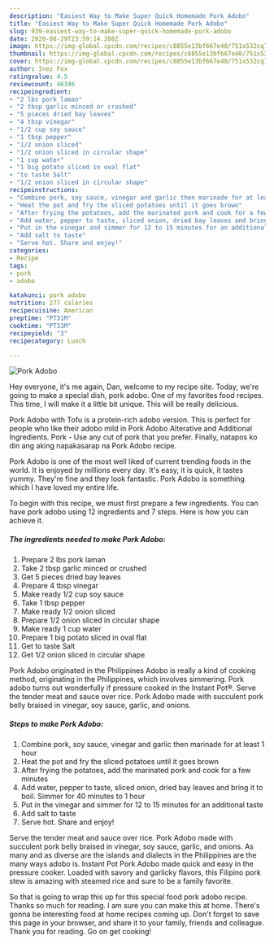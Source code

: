 ```yaml
---
description: "Easiest Way to Make Super Quick Homemade Pork Adobo"
title: "Easiest Way to Make Super Quick Homemade Pork Adobo"
slug: 939-easiest-way-to-make-super-quick-homemade-pork-adobo
date: 2020-08-29T23:59:14.208Z
image: https://img-global.cpcdn.com/recipes/c8855e13bf667e40/751x532cq70/pork-adobo-recipe-main-photo.jpg
thumbnail: https://img-global.cpcdn.com/recipes/c8855e13bf667e40/751x532cq70/pork-adobo-recipe-main-photo.jpg
cover: https://img-global.cpcdn.com/recipes/c8855e13bf667e40/751x532cq70/pork-adobo-recipe-main-photo.jpg
author: Inez Fox
ratingvalue: 4.5
reviewcount: 46346
recipeingredient:
- "2 lbs pork laman"
- "2 tbsp garlic minced or crushed"
- "5 pieces dried bay leaves"
- "4 tbsp vinegar"
- "1/2 cup soy sauce"
- "1 tbsp pepper"
- "1/2 onion sliced"
- "1/2 onion sliced in circular shape"
- "1 cup water"
- "1 big potato sliced in oval flat"
- "to taste Salt"
- "1/2 onion sliced in circular shape"
recipeinstructions:
- "Combine pork, soy sauce, vinegar and garlic then marinade for at least 1 hour"
- "Heat the pot and fry the sliced potatoes until it goes brown"
- "After frying the potatoes, add the marinated pork and cook for a few minutes"
- "Add water, pepper to taste, sliced onion, dried bay leaves and bring it to boil. Simmer for 40 minutes to 1 hour"
- "Put in the vinegar and simmer for 12 to 15 minutes for an additional taste"
- "Add salt to taste"
- "Serve hot. Share and enjoy!"
categories:
- Recipe
tags:
- pork
- adobo

katakunci: pork adobo 
nutrition: 277 calories
recipecuisine: American
preptime: "PT31M"
cooktime: "PT33M"
recipeyield: "3"
recipecategory: Lunch

---
```



![Pork Adobo](https://img-global.cpcdn.com/recipes/c8855e13bf667e40/751x532cq70/pork-adobo-recipe-main-photo.jpg)

Hey everyone, it's me again, Dan, welcome to my recipe site. Today, we're going to make a special dish, pork adobo. One of my favorites food recipes. This time, I will make it a little bit unique. This will be really delicious.

Pork Adobo with Tofu is a protein-rich adobo version. This is perfect for people who like their adobo mild in Pork Adobo Alterative and Additional Ingredients. Pork - Use any cut of pork that you prefer. Finally, natapos ko din ang aking napakasarap na Pork Adobo recipe.

Pork Adobo is one of the most well liked of current trending foods in the world. It is enjoyed by millions every day. It's easy, it is quick, it tastes yummy. They're fine and they look fantastic. Pork Adobo is something which I have loved my entire life.


To begin with this recipe, we must first prepare a few ingredients. You can have pork adobo using 12 ingredients and 7 steps. Here is how you can achieve it.

<!--inarticleads1-->

##### The ingredients needed to make Pork Adobo:

1. Prepare 2 lbs pork laman
1. Take 2 tbsp garlic minced or crushed
1. Get 5 pieces dried bay leaves
1. Prepare 4 tbsp vinegar
1. Make ready 1/2 cup soy sauce
1. Take 1 tbsp pepper
1. Make ready 1/2 onion sliced
1. Prepare 1/2 onion sliced in circular shape
1. Make ready 1 cup water
1. Prepare 1 big potato sliced in oval flat
1. Get to taste Salt
1. Get 1/2 onion sliced in circular shape


Pork Adobo originated in the Philippines Adobo is really a kind of cooking method, originating in the Philippines, which involves simmering. Pork adobo turns out wonderfully if pressure cooked in the Instant Pot®. Serve the tender meat and sauce over rice. Pork Adobo made with succulent pork belly braised in vinegar, soy sauce, garlic, and onions. 

<!--inarticleads2-->

##### Steps to make Pork Adobo:

1. Combine pork, soy sauce, vinegar and garlic then marinade for at least 1 hour
1. Heat the pot and fry the sliced potatoes until it goes brown
1. After frying the potatoes, add the marinated pork and cook for a few minutes
1. Add water, pepper to taste, sliced onion, dried bay leaves and bring it to boil. Simmer for 40 minutes to 1 hour
1. Put in the vinegar and simmer for 12 to 15 minutes for an additional taste
1. Add salt to taste
1. Serve hot. Share and enjoy!


Serve the tender meat and sauce over rice. Pork Adobo made with succulent pork belly braised in vinegar, soy sauce, garlic, and onions. As many and as diverse are the islands and dialects in the Philippines are the many ways adobo is. Instant Pot Pork Adobo made quick and easy in the pressure cooker. Loaded with savory and garlicky flavors, this Filipino pork stew is amazing with steamed rice and sure to be a family favorite. 

So that is going to wrap this up for this special food pork adobo recipe. Thanks so much for reading. I am sure you can make this at home. There's gonna be interesting food at home recipes coming up. Don't forget to save this page in your browser, and share it to your family, friends and colleague. Thank you for reading. Go on get cooking!
